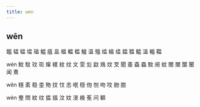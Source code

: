 ```yaml
---
title: wen
---
```


## wēn
饂
韫
辒
塭
瑥
鳁
瘟
昷
榲
輼
榅
鰮
温
殟
緼
縕
缊
鎾
豱
鰛
溫
轀
鞰

wén
魰
馼
玟
珳
瘒
繧
紋
纹
文
雯
彣
鼤
鳼
炆
芠
聞
蚉
螡
蟁
駇
阌
蚊
閿
閺
闅
闦
闻
鴍








wěn
穩
紊
稳
桽
歾
抆
忟
忞
呡
穏
伆
刎
吻
呅
肳
脗










wèn
璺
問
紋
纹
揾
搵
汶
妏
渂
絻
莬
问
顐
